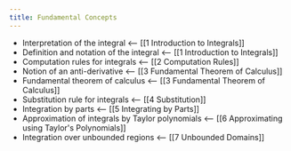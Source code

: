 ```yaml
---
title: Fundamental Concepts
---
```


- Interpretation of the integral <-- [[1 Introduction to Integrals]]
- Definition and notation of the integral <-- [[1 Introduction to Integrals]]
- Computation rules for integrals <-- [[2 Computation Rules]]
- Notion of an anti-derivative <-- [[3 Fundamental Theorem of Calculus]]
- Fundamental theorem of calculus <-- [[3 Fundamental Theorem of Calculus]]
- Substitution rule for integrals <-- [[4 Substitution]]
- Integration by parts <-- [[5 Integrating by Parts]]
- Approximation of integrals by Taylor polynomials <-- [[6 Approximating using Taylor's Polynomials]]
- Integration over unbounded regions <-- [[7 Unbounded Domains]]
